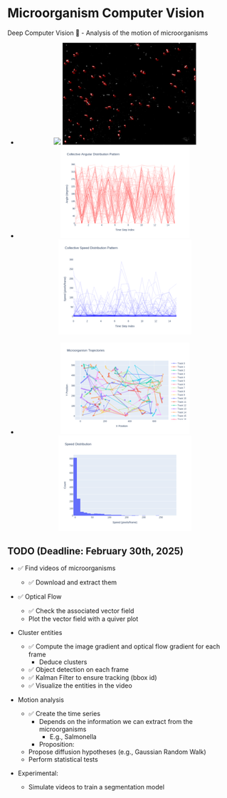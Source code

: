 # Microorganism Computer Vision

Deep Computer Vision 🦠 - Analysis of the motion of microorganisms

- <div style="text-align: center;"> <img src="./resources/results/342843_original.gif" width="300" /> <img src="./resources/results/342843_transformed.gif" width="300" /> </div>

- <div style="text-align: center;">
  <img src="./resources/results/342843_analysis/angular_distribution.png" width="290">
  <img src="./resources/results/342843_analysis/speed_distribution_per_trajectory.png" width="300">
</div>

- <div style="text-align: center;">
  <img src="./resources/results/342843_analysis/trajectories.png" width="290">
  <img src="./resources/results/342843_analysis/speed_distribution.png" width="300">
</div>

## TODO (Deadline: February 30th, 2025)

- ✅ Find videos of microorganisms
    - ✅ Download and extract them
- ✅ Optical Flow
    - ✅ Check the associated vector field
    - Plot the vector field with a quiver plot
- Cluster entities
    - ✅ Compute the image gradient and optical flow gradient for each frame
        - Deduce clusters
    - ✅ Object detection on each frame 
    - ✅ Kalman Filter to ensure tracking (bbox id)
    - ✅ Visualize the entities in the video
- Motion analysis
    - ✅ Create the time series
        - Depends on the information we can extract from the microorganisms
            - E.g., Salmonella
        - Proposition:
    - Propose diffusion hypotheses (e.g., Gaussian Random Walk)
    - Perform statistical tests

- Experimental:
    - Simulate videos to train a segmentation model